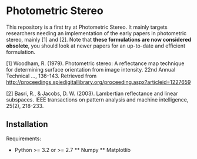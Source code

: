 Photometric Stereo
==================

This repository is a first try at Photometric Stereo. It mainly targets researchers needing an implementation of the early papers in photometric stereo, mainly [1] and [2]. Note that **these formulations are now considered obsolete**, you should look at newer papers for an up-to-date and efficient formulation.

[1] Woodham, R. (1979). Photometric stereo: A reflectance map technique for determining surface orientation from image intensity. 22nd Annual Technical …, 136–143. Retrieved from http://proceedings.spiedigitallibrary.org/proceeding.aspx?articleid=1227659

[2] Basri, R., & Jacobs, D. W. (2003). Lambertian reflectance and linear subspaces. IEEE transactions on pattern analysis and machine intelligence, 25(2), 218-233.


Installation
------------

Requirements:

* Python >= 3.2 or >= 2.7
** Numpy
** Matplotlib

